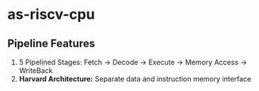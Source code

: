 # as-riscv-cpu
## Pipeline Features
  1. 5 Pipelined Stages: Fetch -> Decode -> Execute -> Memory Access -> WriteBack
  2. **Harvard Architecture:** Separate data and instruction memory interface
  
